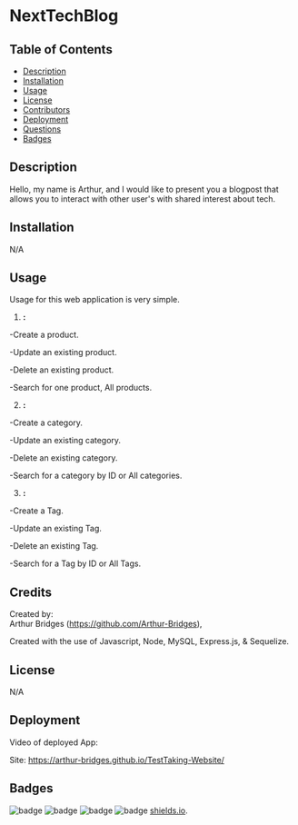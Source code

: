 # NextTechBlog

## Table of Contents

- [Description](#description)
- [Installation](#installation)
- [Usage](#usage)
- [License](#license)
- [Contributors](#contributors)
- [Deployment](#deployment)
- [Questions](#questions)
- [Badges](#badges)

## Description

Hello, my name is Arthur, and I would like to present you a blogpost that allows you to interact with other user's with shared interest about tech.

## Installation

N/A

## Usage

Usage for this web application is very simple.

1. **:**

-Create a product.

-Update an existing product.

-Delete an existing product.

-Search for one product, All products.

2. **:**

-Create a category.

-Update an existing category.

-Delete an existing category.

-Search for a category by ID or All categories.

3. **:**

-Create a Tag.

-Update an existing Tag.

-Delete an existing Tag.

-Search for a Tag by ID or All Tags.

## Credits

Created by:  
Arthur Bridges (https://github.com/Arthur-Bridges),

Created with the use of Javascript, Node, MySQL, Express.js, & Sequelize.

## License

N/A

## Deployment

Video of deployed App:

Site: https://arthur-bridges.github.io/TestTaking-Website/

## Badges

![badge](https://img.shields.io/badge/Arthurs%20badge-2EB107)
![badge](https://img.shields.io/badge/40%-HTML-FF704D)
![badge](https://img.shields.io/badge/5%-CSS-61CCD2)
![badge](https://img.shields.io/badge/55%-JavaScript-FF700B)
[shields.io](https://shields.io/).
